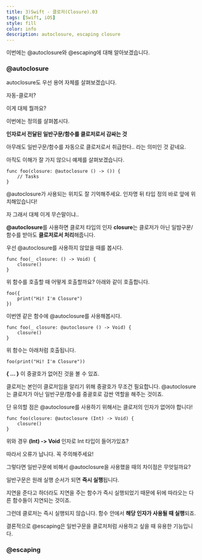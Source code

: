 ```yaml
---
title: 3)Swift - 클로저(Closure).03
tags: [Swift, iOS]
style: fill
color: info
description: autoclosure, escaping closure
---
```


이번에는 @autoclosure와 @escaping에 대해 알아보겠습니다.

### @autoclosure

autoclosure도 우선 용어 자체를 살펴보겠습니다.

자동-클로저?

이게 대체 뭘까요?

이번에는 정의를 살펴봅시다.

**인자로서 전달된 일반구문/함수를 클로저로서 감싸는 것**

아무래도 일반구문/함수를 자동으로 클로저로서 취급한다.. 라는 의미인 것 같네요.

아직도 이해가 잘 가지 않으니 예제를 살펴보겠습니다.

~~~
func foo(closure: @autoclosure () -> ()) {
    // Tasks
}
~~~

@autoclosure가 사용되는 위치도 잘 기억해주세요. 인자명 뒤 타입 정의 바로 앞에 위치해있습니다!

자 그래서 대체 이게 무슨말이냐..

**@autoclosure**를 사용하면 클로저 타입의 인자 **closure**는 클로저가 아닌 일밤구문/함수를 받아도 **클로저로서 처리**해줍니다.

우선 @autoclosure를 사용하지 않았을 때를 봅시다.

~~~
func foo(_ closure: () -> Void) {
    closure()
}
~~~

위 함수를 호출할 때 어떻게 호출할까요? 아래와 같이 호출합니다.
~~~
foo({ 
    print("Hi! I'm Closure")
})
~~~

이번엔 같은 함수에 @autoclosure를 사용해봅시다.

~~~
func foo(_ closure: @autoclosure () -> Void) {
    closure()
}
~~~
위 함수는 아래처럼 호출됩니다.
~~~
foo(print("Hi! I'm Closure"))
~~~

**{ ... }** 이 중괄호가 없어진 것을 볼 수 있죠.

클로저는 본인이 클로저임을 알리기 위해 중괄호가 무조건 필요합니다. @autoclosure는 클로저가 아닌 일반구문/함수를 중괄호로 감싼 역할을 해주는 것이죠.

단 유의할 점은 @autoclosure를 사용하기 위해서는 클로저의 인자가 없어야 합니다!

~~~
func foo(closure: @autoclosure (Int) -> Void) {
    closure()
}
~~~

위와 경우 **(Int) -> Void** 인자로 Int 타입이 들어가있죠?

따라서 오류가 납니다. 꼭 주의해주세요!

그렇다면 일반구문에 비해서 @autoclosure을 사용했을 때의 차이점은 무엇일까요?

일반구문은 원래 실행 순서가 되면 **즉시 실행**됩니다. 

지연을 준다고 하더라도 지연을 주는 함수가 즉시 실행되었기 때문에 뒤에 따라오는 다른 함수들이 지연되는 것이죠.

그런데 클로저는 즉시 실행되지 않습니다. 함수 안에서 **해당 인자가 사용될 때 실행**되죠.

결론적으로 @escaping은 일반구문을 클로저처럼 사용하고 싶을 때 유용한 기능입니다.

### @escaping


